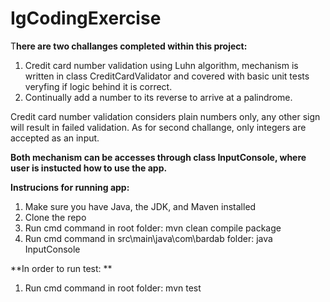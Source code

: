 # IgCodingExercise

T**here are two challanges completed within this project:**
1. Credit card number validation using Luhn algorithm, mechanism is written in class CreditCardValidator and covered with basic unit tests veryfing if logic behind it is correct.   
2. Continually add a number to its reverse to arrive at a palindrome.


Credit card number validation considers plain numbers only, any other sign will result in failed validation.
As for second challange, only integers are accepted as an input.


**Both mechanism can be accesses through class InputConsole, where user is instucted how to use the app.**

**Instrucions for running app:**
1. Make sure you have Java, the JDK, and Maven installed
2. Clone the repo
2. Run cmd command in root folder: mvn clean compile package
3. Run cmd command in src\main\java\com\bardab folder: java InputConsole 


**In order to run test: **
1. Run cmd command in root folder: mvn test
